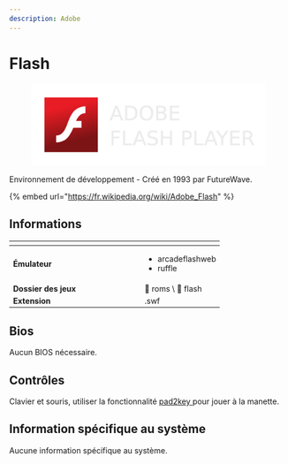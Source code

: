 ```yaml
---
description: Adobe
---
```


# Flash

<div align="left">

<figure><picture><source srcset="https://raw.githubusercontent.com/fabricecaruso/es-theme-carbon/91d85c7849cc550b0cac4e75cb8e0923d3b61b5e/art/logos/flash-w.svg" media="(prefers-color-scheme: dark)"><img src="https://raw.githubusercontent.com/fabricecaruso/es-theme-carbon/52ff37c9e265587d006945a2ba695b5a962b3a3d/art/logos/flash.svg" alt=""></picture><figcaption></figcaption></figure>

</div>

Environnement de développement - Créé en 1993 par FutureWave.

{% embed url="https://fr.wikipedia.org/wiki/Adobe_Flash" %}

## Informations

<table data-header-hidden><thead><tr><th width="224"></th><th></th></tr></thead><tbody><tr><td><strong>Émulateur</strong></td><td><ul><li>arcadeflashweb</li><li>ruffle</li></ul></td></tr><tr><td><strong>Dossier des jeux</strong></td><td><span data-gb-custom-inline data-tag="emoji" data-code="1f4c2">📂</span> roms \ <span data-gb-custom-inline data-tag="emoji" data-code="1f4c2">📂</span> flash</td></tr><tr><td><strong>Extension</strong></td><td>.swf</td></tr></tbody></table>

## Bios

Aucun BIOS nécessaire.

## Contrôles

Clavier et souris, utiliser la fonctionnalité [pad2key ](../../../controleurs/pad2key.md)pour jouer à la manette.

## Information spécifique au système

Aucune information spécifique au système.
